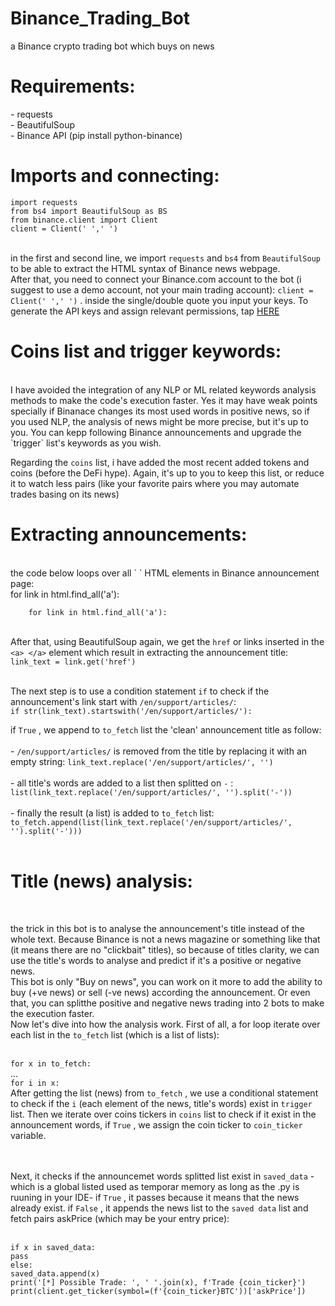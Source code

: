 # Binance_Trading_Bot
a Binance crypto trading bot which buys on news
<p><h1>Requirements:</h1><p>
  - requests <br>
  - BeautifulSoup <br>
  - Binance API  (pip install python-binance)  <br>
  
  
  
<p><h1>Imports and connecting:</h1><p>
  
`import requests` <br>
`from bs4 import BeautifulSoup as BS` <br>
`from binance.client import Client` <br>
`client = Client(' ',' ') ` <br>
<br>

in the first and second line, we import `requests` and `bs4` from `BeautifulSoup` to be able to extract the HTML syntax of Binance news webpage. <br>
After that, you need to connect your Binance.com account to the bot (i suggest to use a demo account, not your main trading account): `client = Client(' ',' ')` . inside the single/double quote you input your keys. To generate the API keys and assign relevant permissions, tap <a href='https://www.binance.com/en/support/articles/360002502072'> HERE</a><br>

<p><h1>Coins list and trigger keywords:</h1></p> <br>
I have avoided the integration of any NLP or ML related keywords analysis methods to make the code's execution faster. Yes it may have weak points specially if Binanace changes its most used words in positive news, so if you used NLP, the analysis of news might be more precise, but it's up to you. You can kepp following Binance announcements and upgrade the  `trigger` list's keywords as you wish. <br>

Regarding the `coins` list, i have added the most recent added tokens and coins (before the DeFi hype). Again, it's up to you to keep this list, or reduce it to watch less pairs (like your favorite pairs where you may automate trades basing on its news) <br>

<p><h1>Extracting announcements:</h1></p><br>
the code below loops over all `<a> </a>`  HTML elements in Binance announcement page: <br>
for link in html.find_all('a'):<br>

        for link in html.find_all('a'):

<br>After that, using BeautifulSoup again, we get the `href` or links inserted in the `<a> </a>` element which result in extracting the announcement title: <br>
      `link_text = link.get('href')`
      
<br>The next step is to use a condition statement `if` to check if the announcement's link start with `/en/support/articles/`: <br>
      `if str(link_text).startswith('/en/support/articles/'):`
      
   if `True` , we append to `to_fetch` list the 'clean' announcement title as follow: <br> <br>
              - `/en/support/articles/` is removed from the title by replacing it with an empty string: `link_text.replace('/en/support/articles/', '')` <br><br>
              - all title's words are added to a list then splitted on `-` : `list(link_text.replace('/en/support/articles/', '').split('-'))` <br><br>
              - finally the result (a list) is added to `to_fetch` list: `to_fetch.append(list(link_text.replace('/en/support/articles/', '').split('-')))` <br><br>
              
              
<p><h1>Title (news) analysis:</h1><p><br>
  
the trick in this bot is to analyse the announcement's title instead of the whole text. Because Binance is not a news magazine or something like that (it means there are no "clickbait" titles), so because of titles clarity, we can use the title's words to analyse and predict if it's a positive or negative news.<br>This bot is only "Buy on news", you can work on it more to add the ability to buy (+ve news) or sell (-ve news) according the announcement. Or even that, you can splitthe positive and negative news trading into 2 bots to make the execution faster.<br>
Now let's dive into how the analysis work. First of all, a for loop iterate over each list in the `to_fetch` list (which is a list of lists): <br><br>
            
  `for x in to_fetch:` 
   <br>     ...
   <br> `for i in x:`
   <br> After getting the list (news) from `to_fetch` , we use a conditional statement to check if the `i` (each element of the news, title's words) exist in `trigger` list. Then we iterate over coins tickers in `coins` list to check if it exist in the announcement words, if `True` , we assign the coin ticker to `coin_ticker` variable. <br><br>
   
   <br>Next, it checks if the announcemet words splitted list exist in `saved_data` -which is a global listed used as temporar memory as long as the .py is ruuning in your IDE- if `True` , it passes because it means that the news already exist. if `False` , it appends the news list to the `saved data` list and fetch pairs askPrice (which may be your entry price):<br><br>
   
   `if x in saved_data:` <br>
                    `pass` <br>
                `else:` <br>
                    `saved_data.append(x)` <br>
                    `print('[*] Possible Trade: ', ' '.join(x), f'Trade {coin_ticker}')`<br>
                    `print(client.get_ticker(symbol=(f'{coin_ticker}BTC'))['askPrice'])`<br>
